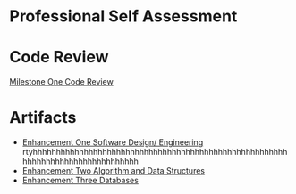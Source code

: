 # Professional Self Assessment


# Code Review
[Milestone One Code Review](https://youtu.be/JFAPfgDiEBk)

# Artifacts
- [Enhancement One Software Design/ Engineering](https://elohimjackson.github.io/)
rtyhhhhhhhhhhhhhhhhhhhhhhhhhhhhhhhhhhhhhhhhhhhhhhhhhhhhhhhhhhhhhhhhhhhhhhhhhhhhhhhh
- [Enhancement Two Algorithm and Data Structures](https://elohimjackson.github.io/)
- [Enhancement Three Databases](https://elohimjackson.github.io/)
